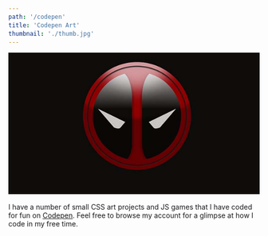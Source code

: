 ```yaml
---
path: '/codepen'
title: 'Codepen Art'
thumbnail: './thumb.jpg'
---
```


![Codepen](thumb.jpg)

I have a number of small CSS art projects and JS games that I have coded for fun on [Codepen](https://codepen.io/EricSSartorius). Feel free to browse my account for a glimpse at how I code in my free time.